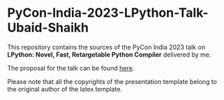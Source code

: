 # PyCon-India-2023-LPython-Talk-Ubaid-Shaikh

This repository contains the sources of the PyCon India 2023 talk on __LPython: Novel, Fast, Retargetable Python Compiler__ delivered by me.

The proposal for the talk can be found [here](https://in.pycon.org/cfp/pycon-india-2023/proposals/lpython-novel-fast-retargetable-python-compiler~bYEp2/).

Please note that all the copyrights of the presentation template belong to the original author of the latex template.
